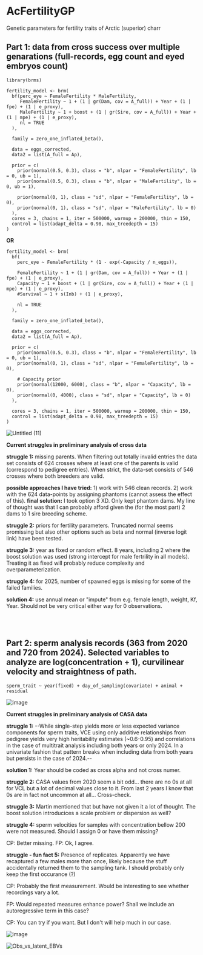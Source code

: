 # AcFertilityGP
Genetic parameters for fertility traits of Arctic (superior) charr


## Part 1: data from cross success over multiple genarations (full-records, egg count and eyed embryos count)
```
library(brms)

fertility_model <- brm(
  bf(perc_eye ~ FemaleFertility * MaleFertility,
     FemaleFertility ~ 1 + (1 | gr(Dam, cov = A_full)) + Year + (1 | fpe) + (1 | e_proxy),
     MaleFertility ~ 1 + boost + (1 | gr(Sire, cov = A_full)) + Year + (1 | mpe) + (1 | e_proxy),
     nl = TRUE
  ),

  family = zero_one_inflated_beta(),

  data = eggs_corrected,
  data2 = list(A_full = Ap),

  prior = c(
    prior(normal(0.5, 0.3), class = "b", nlpar = "FemaleFertility", lb = 0, ub = 1),
    prior(normal(0.5, 0.3), class = "b", nlpar = "MaleFertility", lb = 0, ub = 1),
    
    prior(normal(0, 1), class = "sd", nlpar = "FemaleFertility", lb = 0),
    prior(normal(0, 1), class = "sd", nlpar = "MaleFertility", lb = 0)
  ),
  cores = 3, chains = 1, iter = 500000, warmup = 200000, thin = 150,
  control = list(adapt_delta = 0.98, max_treedepth = 15)
)
```
**OR**
```
fertility_model <- brm(
  bf(
    perc_eye ~ FemaleFertility * (1 - exp(-Capacity / n_eggs)),
    
    FemaleFertility ~ 1 + (1 | gr(Dam, cov = A_full)) + Year + (1 | fpe) + (1 | e_proxy),   
    Capacity ~ 1 + boost + (1 | gr(Sire, cov = A_full)) + Year + (1 | mpe) + (1 | e_proxy), 
    #Survival ~ 1 + s(Inb) + (1 | e_proxy),
    
    nl = TRUE
  ),
  
  family = zero_one_inflated_beta(),
  
  data = eggs_corrected,
  data2 = list(A_full = Ap),
  
  prior = c(
    prior(normal(0.5, 0.3), class = "b", nlpar = "FemaleFertility", lb = 0, ub = 1),
    prior(normal(0, 1), class = "sd", nlpar = "FemaleFertility", lb = 0),
    
    # Capacity prior
    prior(normal(12000, 6000), class = "b", nlpar = "Capacity", lb = 0),
    prior(normal(0, 4000), class = "sd", nlpar = "Capacity", lb = 0)
  ),
  
  cores = 3, chains = 1, iter = 500000, warmup = 200000, thin = 150,
  control = list(adapt_delta = 0.98, max_treedepth = 15)
)
```

![Untitled (11)](https://github.com/user-attachments/assets/f0f92cf3-4865-4af9-a1d6-276b492bd190)


**Current struggles in preliminary analysis of cross data**

**struggle 1:** missing parents. When filtering out totally invalid entries the data set consists of 624 crosses where at least one of the parents is valid (correspond to pedigree entries). When strict, the data-set consists of 546 crosses where both breeders are valid.

**possible approaches I have tried:** 1) work with 546 clean records. 2) work with the 624 data-points by assigning phantoms (cannot assess the effect of this). 
**final solution:** I took option 3 XD. Only kept phantom dams. My line of thought was that I can probably afford given the (for the most part) 2 dams to 1 sire breeding scheme.


**struggle 2:** priors for fertility parameters. Truncated normal seems promissing but also other options such as beta and normal (inverse logit link) have been tested.

**struggle 3:** year as fixed or random effect. 8 years, including 2 where the boost solution was used (strong intercept for male fertrility in all models). Treating it as fixed will probably reduce complexity and overparameterization.

**struggle 4:** for 2025, number of spawned eggs is missing for some of the failed families.

**solution 4:** use annual mean or "impute" from e.g. female length, weight, Kf, Year. Should not be very critical either way for 0 observations.

<br>
<br>

## Part 2: sperm analysis records (363 from 2020 and 720 from 2024). Selected variables to analyze are log(concentration + 1), curvilinear velocity and straightness of path.
```
sperm_trait ~ year(fixed) + day_of_sampling(covariate) + animal + residual
```
![image](https://github.com/user-attachments/assets/fe3bdef3-1418-4da1-a529-ad0ba95e100e)


**Current struggles in preliminary analysis of CASA data**

**struggle 1:** --While single-step yields more or less expected variance components for sperm traits,
VCE using only additive relationships from pedigree yields very high heritability estimates (~0.6-0.95) and correlations in the case of multitrait analysis including both years or only 2024. 
In a univariate fashion that pattern breaks when including data from both years but persists in the case of 2024.--

**solution 1:** Year should be coded as cross alpha and not cross numer.


**struggle 2:** CASA values from 2020 seem a bit odd... there are no 0s at all for VCL but a lot of decimal values close to it. From last 2 years I know that 0s are in fact not uncommon at all... Cross-check.

**struggle 3:** Martin mentioned that but have not given it a lot of thought. The boost solution introducices a scale problem or dispersion as well?

**struggle 4:** sperm velocities for samples with concentration bellow 200 were not measured. Should I assign 0 or have them missing?

CP: Better missing.
FP: Ok, I agree.

**struggle - fun fact 5:** Presence of replicates. Apparently we have recaptured a few males more than once, likely because the stuff accidentally returned them to the sampling tank. I should probably only keep the first occurance (?)

CP: Probably the first measurement. Would be interesting to see whether recordings vary a lot.

FP: Would repeated measures enhance power? Shall we include an autoregressive term in this case?

CP: You can try if you want. But I don't will help much in our case.

![image](https://github.com/user-attachments/assets/8db04171-6d9c-470f-8377-07fb8c20e851)

![Obs_vs_latent_EBVs](https://github.com/user-attachments/assets/327f4641-de9f-4883-a70a-00af1c6f942e)


